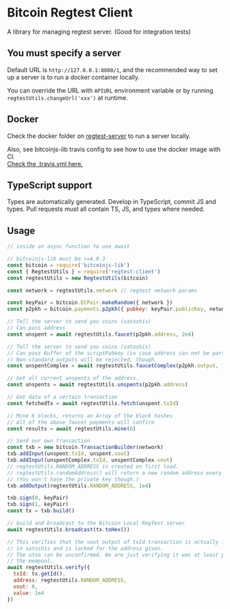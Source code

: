 # Bitcoin Regtest Client

A library for managing regtest server. (Good for integration tests)

## You must specify a server

Default URL is `http://127.0.0.1:8080/1`, and the recommended way to set up a server
is to run a docker container locally.

You can override the URL with `APIURL` environment variable or by running `regtestUtils.changeUrl('xxx')` at runtime.

## Docker

Check the docker folder on [regtest-server](https://github.com/bitcoinjs/regtest-server)
to run a server locally.

Also, see bitcoinjs-lib travis config to see how to use the docker image with CI.    
[Check the .travis.yml here.](https://github.com/bitcoinjs/bitcoinjs-lib/blob/b3def6b4006683190657ef40efa7a8bcbb78b5cd/.travis.yml#L3-L10)

## TypeScript support

Types are automatically generated. Develop in TypeScript, commit JS and types.
Pull requests must all contain TS, JS, and types where needed.

## Usage

```js
// inside an async function to use await

// bitcoinjs-lib must be >=4.0.3
const bitcoin = require('bitcoinjs-lib')
const { RegtestUtils } = require('regtest-client')
const regtestUtils = new RegtestUtils(bitcoin)

const network = regtestUtils.network // regtest network params

const keyPair = bitcoin.ECPair.makeRandom({ network })
const p2pkh = bitcoin.payments.p2pkh({ pubkey: keyPair.publicKey, network })

// Tell the server to send you coins (satoshis)
// Can pass address
const unspent = await regtestUtils.faucet(p2pkh.address, 2e4)

// Tell the server to send you coins (satoshis)
// Can pass Buffer of the scriptPubkey (in case address can not be parsed by bitcoinjs-lib)
// Non-standard outputs will be rejected, though.
const unspentComplex = await regtestUtils.faucetComplex(p2pkh.output, 1e4)

// Get all current unspents of the address.
const unspents = await regtestUtils.unspents(p2pkh.address)

// Get data of a certain transaction
const fetchedTx = await regtestUtils.fetch(unspent.txId)

// Mine 6 blocks, returns an Array of the block hashes
// All of the above faucet payments will confirm
const results = await regtestUtils.mine(6)

// Send our own transaction
const txb = new bitcoin.TransactionBuilder(network)
txb.addInput(unspent.txId, unspent.vout)
txb.addInput(unspentComplex.txId, unspentComplex.vout)
// regtestUtils.RANDOM_ADDRESS is created on first load.
// regtestUtils.randomAddress() will return a new random address every time.
// (You won't have the private key though.)
txb.addOutput(regtestUtils.RANDOM_ADDRESS, 1e4)

txb.sign(0, keyPair)
txb.sign(1, keyPair)
const tx = txb.build()

// build and broadcast to the Bitcoin Local RegTest server
await regtestUtils.broadcast(tx.toHex())

// This verifies that the vout output of txId transaction is actually for value
// in satoshis and is locked for the address given.
// The utxo can be unconfirmed. We are just verifying it was at least placed in
// the mempool.
await regtestUtils.verify({
  txId: tx.getId(),
  address: regtestUtils.RANDOM_ADDRESS,
  vout: 0,
  value: 1e4
})

```
